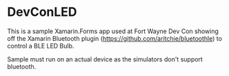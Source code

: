 # DevConLED

This is a sample Xamarin.Forms app used at Fort Wayne Dev Con showing off the 
Xamarin Bluetooth plugin (https://github.com/aritchie/bluetoothle) to control a BLE LED Bulb.

Sample must run on an actual device as the simulators don't support bluetooth.
